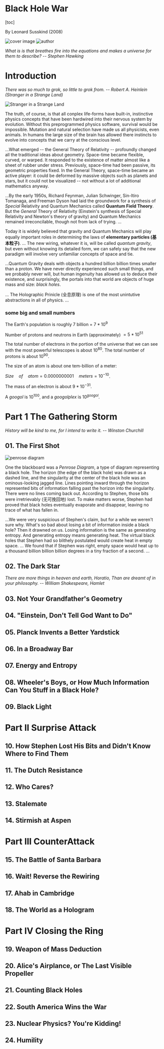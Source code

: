 # Black Hole War

[toc]

By Leonard Susskind (2008)

![cover image](img/The_Black_Hole_War_-_bookcover.jpg) ![author](img/LeonardSusskindStanford2009.jpg)

_What is is that breathes fire into the equations and makes a universe for them to describe? -- Stephen Hawking_

# Introduction

_There was so much to grok, so little to grok from. -- Robert A. Heinlein (Stranger in a Strange Land)_

![Stranger in a Strange Land](img/Stranger_in_a_Strange_Land-bookcover.jpeg)

The truth, of course, is that all conplex life-forms have built-in, instinctive physics concepts that have been hardwired into their nervous system by evolution. Without this preprogrammed physics software, survival would be impossible. Mutation and natural selection have made us all physicists, even animals. In humans the large size of the brain has allowed there instincts to evolve into concepts that we carry at the conscious level.

...What emerged -- the General Theory of Relativity -- profoundly changed all the traditional ideas about geometry. Space-time became flexible, curved, or warped. It responded to the existence of matter almost like a sheet of rubber under stress. Previously, space-time had been passive, its geometric properties fixed. In the General Theory, space-time became an active player: it could be deformed by massive objects such as planets and stars, but it could not be visualized -- not without a lot of additional mathematics anyway.

...By the early 1950s, Richard Feynman, Julian Schwinger, Sin-Itiro Tomanaga, and Freeman Dyson had laid the groundwork for a synthesis of _Special_ Relativity and Quantum Mechanics called __Quantum Field Theory__. But the _General_ Theory of Relativity (Einstein's synthesis of Special Relativity and Newton's theory of gravity) and Quantum Mechanics remained irreconcilable, though not from lack of trying. ...

Today it is widely believed that gravity and Quantum Mechanics will play equally important roles in determining the laws of __elementary particles (基本粒子)__. ... The new wiring, whatever it is, will be called _quantum gravity_, but even without knowing its detailed form, we can safely say that the new paradigm will involve very unfamiliar concepts of space and tie.

...Quantum Gravity deals with objects a hundred billion billion times smaller than a proton. We have never directly experienced such small things, and we probably never will, but human ingenuity has allowed us to deduce their existence, and surprisingly, the portals into that world are objects of huge mass and size: _black holes_.

... The Holographic Prinicle (全息原理) is one of the most unintutive abstractions in all of physics. ...

### some big and small numbers

The Earth's population is roughly 7 billion = $7 * 10^9$

Number of protons and neutrons in Earth (approximately) $= 5 * 10^{51}$

The total number of electrons in the portion of the universe that we can see with the most powerful telescopes is about $10^{80}$. The total number of protons is about $10^{90}$.

The size of an atom is about one tem-billion of a meter:

$Size \quad of \quad atom = 0.0000000001 \quad meters = 10^{-10}$.

The mass of an electron is about $9 * 10^{-31}$.

A _googol_ is $10^100$, and a _googolplex_ is $10^{googol}$.

# Part 1 The Gathering Storm

_History will be kind to me, for I intend to write it. -- Winston Churchill_

## 01. The First Shot

![penrose diagram](img/p22-penrose.jpeg)

One the blackboard was a _Penrose Diagram_, a type of diagram representing a black hole. The horizon (the edge of the black hole) was drawn as a dashed line, and the singularity at the center of the black hole was an ominous-looking jagged line. Lines pointing inward through the horizon represented bits of information falling past the horizon into the singularity. There were no lines coming back out. According to Stephen, those bits were irretrievably (无可挽回地) lost. To make matters worse, Stephen had proved that black holes eventually evaporate and disappear, leaving no trace of what has fallen in.

...We were very suspicious of Stephen's claim, but for a while we weren't sure why. What's so bad about losing a bit of information inside a black hole? Then it drawned on us. Losing information is the same as generating entropy. And generating entropy means generating heat. The virtual black holes that Stephen had so blithely postulated would create heat in empty space. ... We found that if Stephen was right, empty space would heat up to a thousand billion billion billion degrees in a tiny fraction of a second. ...

## 02. The Dark Star

_There are more things in heaven and earth, Horatio, Than are dreamt of in your philosophy. -- William Shakespeare, Hamlet_



## 03. Not Your Grandfather's Geometry

## 04. "Einstein, Don't Tell God Want to Do"

## 05. Planck Invents a Better Yardstick

## 06. In a Broadway Bar

## 07. Energy and Entropy

## 08. Wheeler's Boys, or How Much Information Can You Stuff in a Black Hole?

## 09. Black Light

# Part II Surprise Attack

## 10. How Stephen Lost His Bits and Didn't Know Where to Find Them

## 11. The Dutch Resistance

## 12. Who Cares?

## 13. Stalemate

## 14. Stirmish at Aspen

# Part III CounterAttack

## 15. The Battle of Santa Barbara

## 16. Wait! Reverse the Rewiring

## 17. Ahab in Cambridge

## 18. The World as a Hologram

# Part IV Closing the Ring

## 19. Weapon of Mass Deduction

## 20. Alice's Airplance, or The Last Visible Propeller

## 21. Counting Black Holes

## 22. South America Wins the War

## 23. Nuclear Physics? You're Kidding!

## 24. Humility

